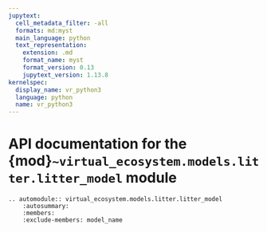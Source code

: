 ```yaml
---
jupytext:
  cell_metadata_filter: -all
  formats: md:myst
  main_language: python
  text_representation:
    extension: .md
    format_name: myst
    format_version: 0.13
    jupytext_version: 1.13.8
kernelspec:
  display_name: vr_python3
  language: python
  name: vr_python3
---
```


# API documentation for the {mod}`~virtual_ecosystem.models.litter.litter_model` module

```{eval-rst}
.. automodule:: virtual_ecosystem.models.litter.litter_model
    :autosummary:
    :members:
    :exclude-members: model_name
```
